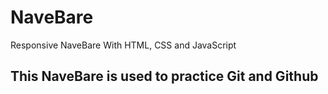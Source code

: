 # NaveBare
Responsive NaveBare With HTML, CSS and JavaScript

## This NaveBare is used to practice Git and Github

